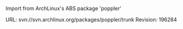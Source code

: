 Import from ArchLinux's ABS package 'poppler'

URL: svn://svn.archlinux.org/packages/poppler/trunk
Revision: 196284
